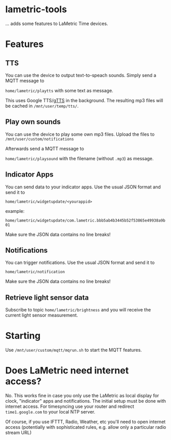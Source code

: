 # lametric-tools
... adds some features to LaMetric Time devices.

# Features
## TTS

You can use the device to output text-to-speach sounds.
Simply send a MQTT message to

`home/lametric/playtts` with some text as message.

This uses Google TTS/[gTTS](https://github.com/pndurette/gTTS) in the background. The resulting mp3 files will be cached in `/mnt/user/temp/tts/`.

## Play own sounds

You can use the device to play some own mp3 files.
Upload the files to `/mnt/user/custom/notifications`

Afterwards send a MQTT message to

`home/lametric/playsound` with the filename (without `.mp3`) as message.

## Indicator Apps

You can send data to your indicator apps. Use the usual JSON format and send it to

`home/lametric/widgetupdate/<yourappid>`

example:

`home/lametric/widgetupdate/com.lametric.bbb5ab4b3445b52f53865e49938a9b01`

Make sure the JSON data contains no line breaks!

## Notifications

You can trigger notifications. Use the usual JSON format and send it to

`home/lametric/notification`

Make sure the JSON data contains no line breaks!

## Retrieve light sensor data

Subscribe to topic `home/lametric/brightness` and you will receive the current light sensor measurement.

# Starting

Use `/mnt/user/custom/mqtt/mqrun.sh` to start the MQTT features.

# Does LaMetric need internet access?

No. This works fine in case you only use the LaMetric as local display for clock, "indicator" apps and notifications. The initial setup must be done with internet access. For timesyncing use your router and redirect `time1.google.com` to your local NTP server.

Of course, if you use IFTTT, Radio, Weather, etc you'll need to open internet access (potentially with sophisticated rules, e.g. allow only a particular radio stream URL)